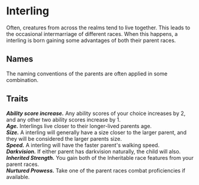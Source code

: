 # Interling
Often, creatures from across the realms tend to live together. This leads to the occasional intermarriage of different races. When this happens, a interling is born gaining some advantages of both their parent races.

## Names
The naming conventions of the parents are often applied in some combination.

## Traits
***Ability score increase.*** Any ability scores of your choice increases by 2, and any other two ability scores increase by 1.<br>
***Age.*** Interlings live closer to their longer-lived parents age.<br>
***Size.*** A interling will generally have a size closer to the larger parent, and they will be considered the larger parents size.<br>
***Speed.*** A interling will have the faster parent's walking speed.<br>
***Darkvision.*** If either parent has darkvision naturally, the child will also.<br>
***Inherited Strength.*** You gain both of the <span class="md-tag">Inheritable</span> race features from your parent races.<br>
***Nurtured Prowess.*** Take one of the parent races combat proficiencies if available.